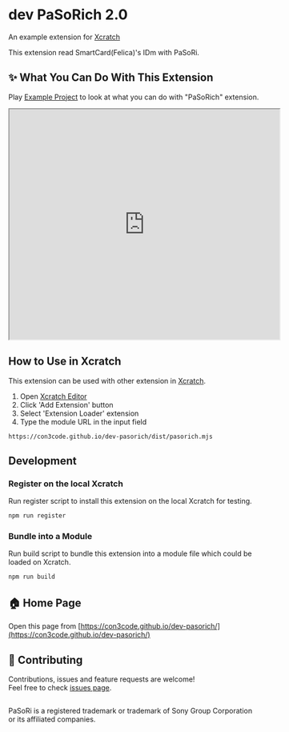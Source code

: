 # dev PaSoRich 2.0
An example extension for [Xcratch](https://xcratch.github.io/)

This extension read SmartCard(Felica)'s IDm with PaSoRi.


## ✨ What You Can Do With This Extension

Play [Example Project](https://xcratch.github.io/editor/#https://con3code.github.io/dev-pasorich/projects/example.sb3) to look at what you can do with "PaSoRich" extension. 
<iframe src="https://xcratch.github.io/editor/player#https://con3code.github.io/dev-pasorich/projects/example.sb3" width="540px" height="460px"></iframe>


## How to Use in Xcratch

This extension can be used with other extension in [Xcratch](https://xcratch.github.io/). 
1. Open [Xcratch Editor](https://xcratch.github.io/editor)
2. Click 'Add Extension' button
3. Select 'Extension Loader' extension
4. Type the module URL in the input field 
```
https://con3code.github.io/dev-pasorich/dist/pasorich.mjs
```

## Development

### Register on the local Xcratch

Run register script to install this extension on the local Xcratch for testing.

```sh
npm run register
```

### Bundle into a Module

Run build script to bundle this extension into a module file which could be loaded on Xcratch.

```sh
npm run build
```

## 🏠 Home Page

Open this page from [https://con3code.github.io/dev-pasorich/](https://con3code.github.io/dev-pasorich/)


## 🤝 Contributing

Contributions, issues and feature requests are welcome!<br />Feel free to check [issues page](https://github.com/con3code/dev-pasorich/issues). 


## 

PaSoRi is a registered trademark or trademark of Sony Group Corporation or its affiliated companies.
